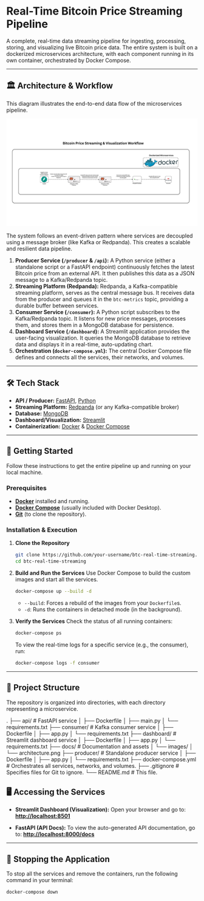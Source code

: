 # Real-Time Bitcoin Price Streaming Pipeline

A complete, real-time data streaming pipeline for ingesting, processing, storing, and visualizing live Bitcoin price data. The entire system is built on a dockerized microservices architecture, with each component running in its own container, orchestrated by Docker Compose.

---

## 🏛️ Architecture & Workflow

This diagram illustrates the end-to-end data flow of the microservices pipeline.

![Architecture Diagram](docs/images/architecture.png)

The system follows an event-driven pattern where services are decoupled using a message broker (like Kafka or Redpanda). This creates a scalable and resilient data pipeline.

1.  **Producer Service (`/producer` & `/api`):** A Python service (either a standalone script or a FastAPI endpoint) continuously fetches the latest Bitcoin price from an external API. It then publishes this data as a JSON message to a Kafka/Redpanda topic.
2.  **Streaming Platform (Redpanda):** Redpanda, a Kafka-compatible streaming platform, serves as the central message bus. It receives data from the producer and queues it in the `btc-metrics` topic, providing a durable buffer between services.
3.  **Consumer Service (`/consumer`):** A Python script subscribes to the Kafka/Redpanda topic. It listens for new price messages, processes them, and stores them in a MongoDB database for persistence.
4.  **Dashboard Service (`/dashboard`):** A Streamlit application provides the user-facing visualization. It queries the MongoDB database to retrieve data and displays it in a real-time, auto-updating chart.
5.  **Orchestration (`docker-compose.yml`):** The central Docker Compose file defines and connects all the services, their networks, and volumes.

---

## 🛠️ Tech Stack

*   **API / Producer:** [FastAPI](https://fastapi.tiangolo.com/), [Python](https://www.python.org/)
*   **Streaming Platform:** [Redpanda](https://redpanda.com/) (or any Kafka-compatible broker)
*   **Database:** [MongoDB](https://www.mongodb.com/)
*   **Dashboard/Visualization:** [Streamlit](https://streamlit.io/)
*   **Containerization:** [Docker](https://www.docker.com/) & [Docker Compose](https://docs.docker.com/compose/)

---

## 🚀 Getting Started

Follow these instructions to get the entire pipeline up and running on your local machine.

### Prerequisites

*   [**Docker**](https://www.docker.com/get-started) installed and running.
*   [**Docker Compose**](https://docs.docker.com/compose/install/) (usually included with Docker Desktop).
*   [**Git**](https://git-scm.com/) (to clone the repository).

### Installation & Execution

1.  **Clone the Repository**
    ```bash
    git clone https://github.com/your-username/btc-real-time-streaming.git
    cd btc-real-time-streaming
    ```

2.  **Build and Run the Services**
    Use Docker Compose to build the custom images and start all the services.
    ```bash
    docker-compose up --build -d
    ```
    *   `--build`: Forces a rebuild of the images from your `Dockerfile`s.
    *   `-d`: Runs the containers in detached mode (in the background).

3.  **Verify the Services**
    Check the status of all running containers:
    ```bash
    docker-compose ps
    ```
    To view the real-time logs for a specific service (e.g., the consumer), run:
    ```bash
    docker-compose logs -f consumer
    ```

---

## 📁 Project Structure

The repository is organized into directories, with each directory representing a microservice.

.
├── api/ # FastAPI service
│ ├── Dockerfile
│ ├── main.py
│ └── requirements.txt
├── consumer/ # Kafka consumer service
│ ├── Dockerfile
│ ├── app.py
│ └── requirements.txt
├── dashboard/ # Streamlit dashboard service
│ ├── Dockerfile
│ ├── app.py
│ └── requirements.txt
├── docs/ # Documentation and assets
│ └── images/
│ └── architecture.png
├── producer/ # Standalone producer service
│ ├── Dockerfile
│ ├── app.py
│ └── requirements.txt
├── docker-compose.yml # Orchestrates all services, networks, and volumes.
├── .gitignore # Specifies files for Git to ignore.
└── README.md # This file.

## 🖥️ Accessing the Services

*   **Streamlit Dashboard (Visualization):**
    Open your browser and go to: **[http://localhost:8501](http://localhost:8501)**

*   **FastAPI (API Docs):**
    To view the auto-generated API documentation, go to: **[http://localhost:8000/docs](http://localhost:8000/docs)**

---

## 🛑 Stopping the Application

To stop all the services and remove the containers, run the following command in your terminal:
```bash
docker-compose down
